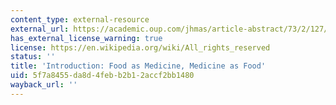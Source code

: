 ```yaml
---
content_type: external-resource
external_url: https://academic.oup.com/jhmas/article-abstract/73/2/127/4945184
has_external_license_warning: true
license: https://en.wikipedia.org/wiki/All_rights_reserved
status: ''
title: 'Introduction: Food as Medicine, Medicine as Food'
uid: 5f7a8455-da8d-4feb-b2b1-2accf2bb1480
wayback_url: ''
---
```

